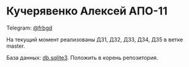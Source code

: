 # Кучерявенко Алексей АПО-11

Telegram: [@frbgd](https://t.me/frbgd)

На текущий момент реализованы ДЗ1, ДЗ2, ДЗ3, ДЗ4, ДЗ5 в ветке master.

База данных: [db.sqlite3](https://yadi.sk/d/DG82mhz-o01Tzg). Положить в корень репозитория.
